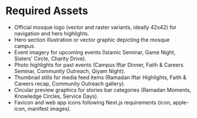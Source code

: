 # Required Assets

- Official mosque logo (vector and raster variants, ideally 42x42) for navigation and hero highlights.
- Hero section illustration or vector graphic depicting the mosque campus.
- Event imagery for upcoming events (Islamic Seminar, Game Night, Sisters' Circle, Charity Drive).
- Photo highlights for past events (Campus Iftar Dinner, Faith & Careers Seminar, Community Outreach, Qiyam Night).
- Thumbnail stills for media feed items (Ramadan Iftar Highlights, Faith & Careers recap, Community Outreach gallery).
- Circular preview graphics for stories bar categories (Ramadan Moments, Knowledge Circles, Service Days).
- Favicon and web app icons following Next.js requirements (icon, apple-icon, manifest images).
